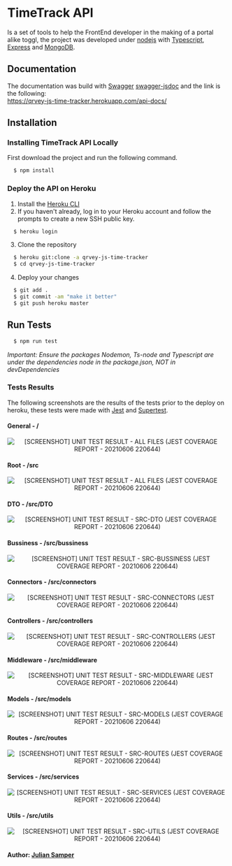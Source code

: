# TimeTrack API
Is a set of tools to help the FrontEnd developer in the making of a portal alike toggl, the project was developed under [nodejs](https://nodejs.org/) with [Typescript](https://www.typescriptlang.org/), [Express](http://expressjs.com/) and [MongoDB](https://www.mongodb.com/).

## Documentation

The documentation was build with [Swagger](https://swagger.io/specification/) [swagger-jsdoc](https://www.npmjs.com/package/swagger-jsdoc) and the link is the following:
<br>https://qrvey-js-time-tracker.herokuapp.com/api-docs/

## Installation

### Installing TimeTrack API Locally

First download the project and run the following command.

``` bash
  $ npm install
```

### Deploy the API on Heroku
1. Install the [Heroku CLI](https://devcenter.heroku.com/articles/heroku-command-line)
2. If you haven't already, log in to your Heroku account and follow the prompts to create a new SSH public key.
``` bash
  $ heroku login
```
3. Clone the repository
``` bash
  $ heroku git:clone -a qrvey-js-time-tracker
  $ cd qrvey-js-time-tracker
```
4. Deploy your changes
``` bash
  $ git add .
  $ git commit -am "make it better"
  $ git push heroku master
```

## Run Tests
``` bash
  $ npm run test
```
_Important: Ensure the packages Nodemon, Ts-node and Typescript are under the dependencies node in the package.json, NOT in devDependencies_
### Tests Results

The following screenshots are the results of the tests prior to the deploy on heroku, these tests were made with [Jest](https://jestjs.io/) and [Supertest](https://www.npmjs.com/package/supertest).

#### General - /
<p align="center">
<img src="https://github.com/juliansamper/timetrack/blob/master/screenshots/%5BSCREENSHOT%5D%20UNIT%20TEST%20RESULT%20-%20ALL%20FILES%20(JEST%20COVERAGE%20REPORT%20-%2020210606%20220644).png"
  alt="[SCREENSHOT] UNIT TEST RESULT - ALL FILES (JEST COVERAGE REPORT - 20210606 220644)">
</p>

#### Root - /src
<p align="center">
<img src="https://github.com/juliansamper/timetrack/blob/master/screenshots/%5BSCREENSHOT%5D%20UNIT%20TEST%20RESULT%20-%20ALL%20FILES%20(JEST%20COVERAGE%20REPORT%20-%2020210606%20220644).png"
  alt="[SCREENSHOT] UNIT TEST RESULT - ALL FILES (JEST COVERAGE REPORT - 20210606 220644)">
</p>

#### DTO - /src/DTO
<p align="center">
<img src="https://github.com/juliansamper/timetrack/blob/master/screenshots/%5BSCREENSHOT%5D%20UNIT%20TEST%20RESULT%20-%20SRC-DTO%20(JEST%20COVERAGE%20REPORT%20-%2020210606%20220644).png"
  alt="[SCREENSHOT] UNIT TEST RESULT - SRC-DTO (JEST COVERAGE REPORT - 20210606 220644)">
</p>

#### Bussiness - /src/bussiness
<p align="center">
<img src="https://github.com/juliansamper/timetrack/blob/master/screenshots/%5BSCREENSHOT%5D%20UNIT%20TEST%20RESULT%20-%20SRC-BUSSINESS%20(JEST%20COVERAGE%20REPORT%20-%2020210606%20220644).png"
  alt="[SCREENSHOT] UNIT TEST RESULT - SRC-BUSSINESS (JEST COVERAGE REPORT - 20210606 220644)">
</p>

#### Connectors - /src/connectors
<p align="center">
<img src="https://github.com/juliansamper/timetrack/blob/master/screenshots/%5BSCREENSHOT%5D%20UNIT%20TEST%20RESULT%20-%20SRC-CONNECTORS%20(JEST%20COVERAGE%20REPORT%20-%2020210606%20220644).png"
  alt="[SCREENSHOT] UNIT TEST RESULT - SRC-CONNECTORS (JEST COVERAGE REPORT - 20210606 220644)">
</p>

#### Controllers - /src/controllers
<p align="center">
<img src="https://github.com/juliansamper/timetrack/blob/master/screenshots/%5BSCREENSHOT%5D%20UNIT%20TEST%20RESULT%20-%20SRC-CONTROLLERS%20(JEST%20COVERAGE%20REPORT%20-%2020210606%20220644).png"
  alt="[SCREENSHOT] UNIT TEST RESULT - SRC-CONTROLLERS (JEST COVERAGE REPORT - 20210606 220644)">
</p>

#### Middleware - /src/middleware
<p align="center">
<img src="https://github.com/juliansamper/timetrack/blob/master/screenshots/%5BSCREENSHOT%5D%20UNIT%20TEST%20RESULT%20-%20SRC-MIDDLEWARE%20(JEST%20COVERAGE%20REPORT%20-%2020210606%20220644).png"
  alt="[SCREENSHOT] UNIT TEST RESULT - SRC-MIDDLEWARE (JEST COVERAGE REPORT - 20210606 220644)">
</p>

#### Models - /src/models
<p align="center">
<img src="https://github.com/juliansamper/timetrack/blob/master/screenshots/%5BSCREENSHOT%5D%20UNIT%20TEST%20RESULT%20-%20SRC-MODELS%20(JEST%20COVERAGE%20REPORT%20-%2020210606%20220644).png"
  alt="[SCREENSHOT] UNIT TEST RESULT - SRC-MODELS (JEST COVERAGE REPORT - 20210606 220644)">
</p>

#### Routes - /src/routes
<p align="center">
<img src="https://github.com/juliansamper/timetrack/blob/master/screenshots/%5BSCREENSHOT%5D%20UNIT%20TEST%20RESULT%20-%20SRC-ROUTES%20(JEST%20COVERAGE%20REPORT%20-%2020210606%20220644).png"
  alt="[SCREENSHOT] UNIT TEST RESULT - SRC-ROUTES (JEST COVERAGE REPORT - 20210606 220644)">
</p>

#### Services - /src/services
<p align="center">
<img src="https://github.com/juliansamper/timetrack/blob/master/screenshots/%5BSCREENSHOT%5D%20UNIT%20TEST%20RESULT%20-%20SRC-SERVICES%20(JEST%20COVERAGE%20REPORT%20-%2020210606%20220644).png"
  alt="[SCREENSHOT] UNIT TEST RESULT - SRC-SERVICES (JEST COVERAGE REPORT - 20210606 220644)">
</p>

#### Utils - /src/utils
<p align="center">
<img src="https://github.com/juliansamper/timetrack/blob/master/screenshots/%5BSCREENSHOT%5D%20UNIT%20TEST%20RESULT%20-%20SRC-UTILS%20(JEST%20COVERAGE%20REPORT%20-%2020210606%20220644).png"
  alt="[SCREENSHOT] UNIT TEST RESULT - SRC-UTILS (JEST COVERAGE REPORT - 20210606 220644)">
</p>


#### Author: [Julian Samper](mailto:juliansamper@gmail.com)

